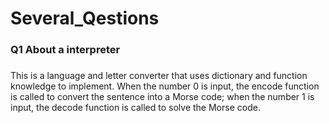 # Several_Qestions

### Q1 About a interpreter 

#####
This is a language and letter converter that uses dictionary and function knowledge to implement.
When the number 0 is input, the encode function is called to convert the sentence into a Morse code; 
when the number 1 is input, the decode function is called to solve the Morse code.
